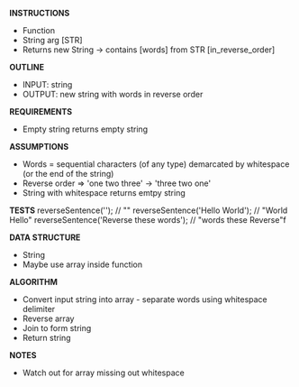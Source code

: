 **INSTRUCTIONS**
- Function
- String arg [STR]
- Returns new String -> contains [words] from STR [in_reverse_order]

**OUTLINE**
- INPUT: string
- OUTPUT: new string with words in reverse order

**REQUIREMENTS**
- Empty string returns empty string

**ASSUMPTIONS**
- Words = sequential characters (of any type) demarcated by whitespace (or the end of the string)
- Reverse order => 'one two three' -> 'three two one'
- String with whitespace returns emtpy string

**TESTS**
reverseSentence('');                       // ""
reverseSentence('Hello World');            // "World Hello"
reverseSentence('Reverse these words');    // "words these Reverse"f

**DATA STRUCTURE**
- String
- Maybe use array inside function

**ALGORITHM**
- Convert input string into array - separate words using whitespace delimiter
- Reverse array
- Join to form string
- Return string

**NOTES**
- Watch out for array missing out whitespace